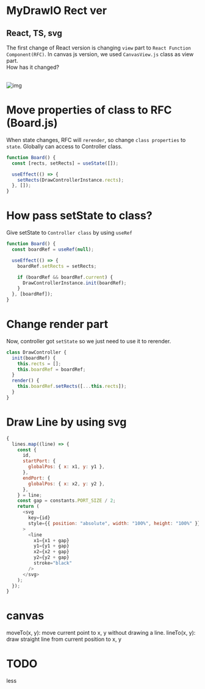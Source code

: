 # MyDrawIO Rect ver

## React, TS, svg

The first change of React version is changing `view` part to `React Function Component(RFC)`.
In canvas js version, we used `CanvasView.js` class as view part.
</br>
How has it changed?
</br>
</br>

![img](./rfc.png)

# Move properties of class to RFC (Board.js)

When state changes, RFC will `rerender`, so change `class properties` to `state`.
Globally can access to Controller class.

```js
function Board() {
  const [rects, setRects] = useState([]);

  useEffect(() => {
    setRects(DrawControllerInstance.rects);
  }, []);
}
```

# How pass setState to class?

Give setState to `Controller class` by using `useRef`

```js
function Board() {
  const boardRef = useRef(null);

  useEffect(() => {
    boardRef.setRects = setRects;

    if (boardRef && boardRef.current) {
      DrawControllerInstance.init(boardRef);
    }
  }, [boardRef]);
}
```

# Change render part

Now, controller got `setState` so we just need to use it to rerender.

```js
class DrawController {
  init(boardRef) {
    this.rects = [];
    this.boardRef = boardRef;
  }
  render() {
    this.boardRef.setRects([...this.rects]);
  }
}
```

# Draw Line by using svg

```js
{
  lines.map((line) => {
    const {
      id,
      startPort: {
        globalPos: { x: x1, y: y1 },
      },
      endPort: {
        globalPos: { x: x2, y: y2 },
      },
    } = line;
    const gap = constants.PORT_SIZE / 2;
    return (
      <svg
        key={id}
        style={{ position: "absolute", width: "100%", height: "100%" }}
      >
        <line
          x1={x1 + gap}
          y1={y1 + gap}
          x2={x2 + gap}
          y2={y2 + gap}
          stroke="black"
        />
      </svg>
    );
  });
}
```

# canvas

moveTo(x, y): move current point to x, y without drawing a line.
lineTo(x, y): draw straight line from current position to x, y

# TODO

less
